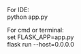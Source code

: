 For IDE: <br>
python app.py


For cmd or terminal: <br>
set FLASK_APP=app.py <br>
flask run --host=0.0.0.0
